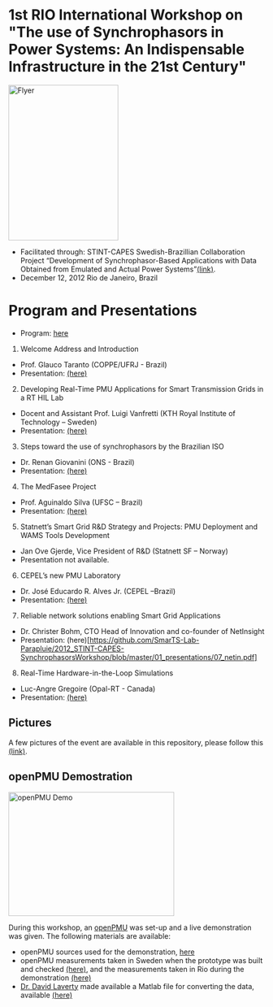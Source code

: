 # 1st RIO International Workshop on "The use of Synchrophasors in Power Systems: An Indispensable Infrastructure in the 21st Century"

<img src="https://github.com/SmarTS-Lab-Parapluie/2012_STINT-CAPES-SynchrophasorsWorkshop/blob/master/00_flyer.jpeg" alt="Flyer" width="216" height="306">

- Facilitated through: STINT-CAPES Swedish-Brazillian Collaboration Project “Development of Synchrophasor-Based Applications with Data Obtained from Emulated and Actual Power Systems”[(link)](http://www.stint.se/en/241/var/newsID/357).
- December 12, 2012 Rio de Janeiro, Brazil

# Program and Presentations
  - Program: [here](https://github.com/SmarTS-Lab-Parapluie/2012_STINT-CAPES-SynchrophasorsWorkshop/blob/master/00_flyer.pdf)

1. Welcome Address and Introduction
  - Prof. Glauco Taranto (COPPE/UFRJ - Brazil)
  - Presentation: [(here)](https://github.com/SmarTS-Lab-Parapluie/2012_STINT-CAPES-SynchrophasorsWorkshop/blob/master/01_presentations/01_Glauco.pdf)

2. Developing Real-Time PMU Applications for Smart Transmission Grids in a RT HIL Lab
  - Docent and Assistant Prof. Luigi Vanfretti (KTH Royal Institute of Technology – Sweden)
  - Presentation: [(here)](https://github.com/SmarTS-Lab-Parapluie/2012_STINT-CAPES-SynchrophasorsWorkshop/blob/master/01_presentations/02_Luigi.pdf)
  
3. Steps toward the use of synchrophasors by the Brazilian ISO
  - Dr. Renan Giovanini (ONS - Brazil)
  - Presentation: [(here)](https://github.com/SmarTS-Lab-Parapluie/2012_STINT-CAPES-SynchrophasorsWorkshop/blob/master/01_presentations/03_ONS.pdf)
  
4. The MedFasee Project
  - Prof. Aguinaldo Silva (UFSC – Brazil)
  - Presentation: [(here)](https://github.com/SmarTS-Lab-Parapluie/2012_STINT-CAPES-SynchrophasorsWorkshop/blob/master/01_presentations/04_medfase.pdf)
  
5. Statnett’s Smart Grid R&D Strategy and Projects: PMU Deployment and WAMS Tools Development 
  - Jan Ove Gjerde, Vice President of R&D (Statnett SF – Norway)
  - Presentation not available.

6. CEPEL’s new PMU Laboratory
  - Dr. José Educardo R. Alves Jr. (CEPEL –Brazil)
  - Presentation: [(here)](https://github.com/SmarTS-Lab-Parapluie/2012_STINT-CAPES-SynchrophasorsWorkshop/blob/master/01_presentations/06_cepel.pdf)
  
7. Reliable network solutions enabling Smart Grid Applications
  - Dr. Christer Bohm, CTO Head of Innovation and co-founder of NetInsight
  - Presentation: (here)[https://github.com/SmarTS-Lab-Parapluie/2012_STINT-CAPES-SynchrophasorsWorkshop/blob/master/01_presentations/07_netin.pdf]

8. Real-Time Hardware-in-the-Loop Simulations
  - Luc-Angre Gregoire (Opal-RT - Canada)
  - Presentation: [(here)](https://github.com/SmarTS-Lab-Parapluie/2012_STINT-CAPES-SynchrophasorsWorkshop/blob/master/01_presentations/08_HIL_workshop.ppt)
  
## Pictures
A few pictures of the event are available in this repository, please follow this [(link)](https://github.com/SmarTS-Lab-Parapluie/2012_STINT-CAPES-SynchrophasorsWorkshop/tree/master/02_pictures).

## openPMU Demostration
<img src="https://github.com/SmarTS-Lab-Parapluie/2012_STINT-CAPES-SynchrophasorsWorkshop/blob/master/03_openpmudemo/openPMUdemo.JPG" alt="openPMU Demo" width="326" height="244">

During this workshop, an [openPMU](https://sites.google.com/site/openpmu/) was set-up and a live demonstration was given. The following materials are available:
  - openPMU sources used for the demonstration, [here](https://github.com/SmarTS-Lab-Parapluie/2012_STINT-CAPES-SynchrophasorsWorkshop/tree/master/03_openpmudemo/00_openPMUsources)
  - openPMU measurements taken in Sweden when the prototype was built and checked [(here)](https://github.com/SmarTS-Lab-Parapluie/2012_STINT-CAPES-SynchrophasorsWorkshop/blob/master/03_openpmudemo/01_measurements/2012-12-07_%24KT-H01.csv), and the measurements taken in Rio during the demonstration [(here)](https://github.com/SmarTS-Lab-Parapluie/2012_STINT-CAPES-SynchrophasorsWorkshop/blob/master/03_openpmudemo/01_measurements/2012-12-12_%24KT-H01.csv)
  - [Dr. David Laverty](http://www.qub.ac.uk/schools/eeecs/Connect/Staff/BusinessCard/?name=david.laverty) made available a Matlab file for converting the data, available [(here)](https://github.com/SmarTS-Lab-Parapluie/2012_STINT-CAPES-SynchrophasorsWorkshop/blob/master/03_openpmudemo/01_measurements/QUBread.m)



